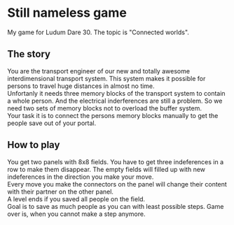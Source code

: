 Still nameless game
===================

My game for Ludum Dare 30. The topic is "Connected worlds".

The story
---------

You are the transport engineer of our new and totally awesome interdimensional
transport system. This system makes it possible for persons to travel huge
distances in almost no time.  
Unfortanly it needs three memory blocks of the transport system to contain a
whole person. And the electrical inderferences are still a problem. So we need
two sets of memory blocks not to overload the buffer system.  
Your task it is to connect the persons memory blocks manually to get the people
save out of your portal.

How to play
-----------

You get two panels with 8x8 fields. You have to get three indeferences in a row
to make them disappear. The empty fields will filled up with new indeferences in
the direction you make your move.  
Every move you make the connectors on the panel will change their content with
their partner on the other panel.  
A level ends if you saved all people on the field.  
Goal is to save as much people as you can with least possible steps. Game over
is, when you cannot make a step anymore.
